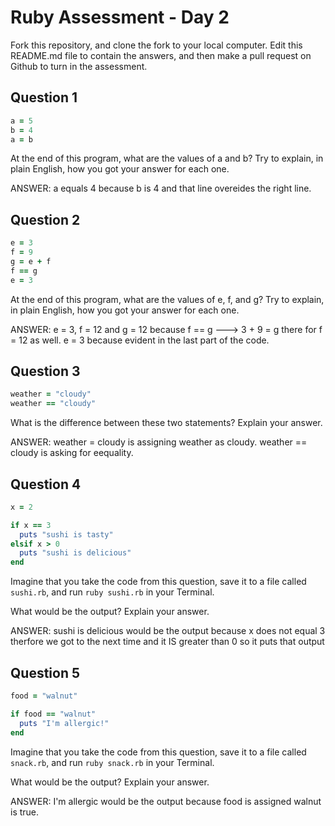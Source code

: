 # Ruby Assessment - Day 2

Fork this repository, and clone the fork to your local computer. Edit this README.md file to contain the answers, and then make a pull request on Github to turn in the assessment. 

## Question 1

```ruby
a = 5
b = 4
a = b
```

At the end of this program, what are the values of a and b? Try to explain, in plain English, how you got your answer for each one. 

ANSWER: a equals 4 because b is 4 and that line overeides the right line.

## Question 2

```ruby
e = 3
f = 9
g = e + f
f == g
e = 3
```

 At the end of this program, what are the values of e, f, and g? Try to explain, in plain English, how you got your answer for each one. 

ANSWER: e = 3, f = 12 and g = 12  because f == g ---> 3 + 9 = g there for f = 12 as well.  e = 3 because evident in the last part of the code. 

## Question 3

```ruby
weather = "cloudy"
weather == "cloudy" 
```

What is the difference between these two statements? Explain your answer. 

ANSWER: weather = cloudy is assigning weather as cloudy.  weather == cloudy is asking for eequality.

## Question 4

```ruby
x = 2

if x == 3
  puts "sushi is tasty"
elsif x > 0
  puts "sushi is delicious"
end
```

Imagine that you take the code from this question, save it to a file called `sushi.rb`, and run `ruby sushi.rb` in your Terminal. 

What would be the output? Explain your answer. 

ANSWER: sushi is delicious would be the output because x does not equal 3 therfore we got to the next time and it IS greater than 0 so it puts that output


## Question 5

```ruby
food = "walnut"

if food == "walnut"
  puts "I'm allergic!"
end
```

Imagine that you take the code from this question, save it to a file called `snack.rb`, and run `ruby snack.rb` in your Terminal. 

What would be the output? Explain your answer.

ANSWER: I'm allergic would be the output because food is assigned walnut is true. 

